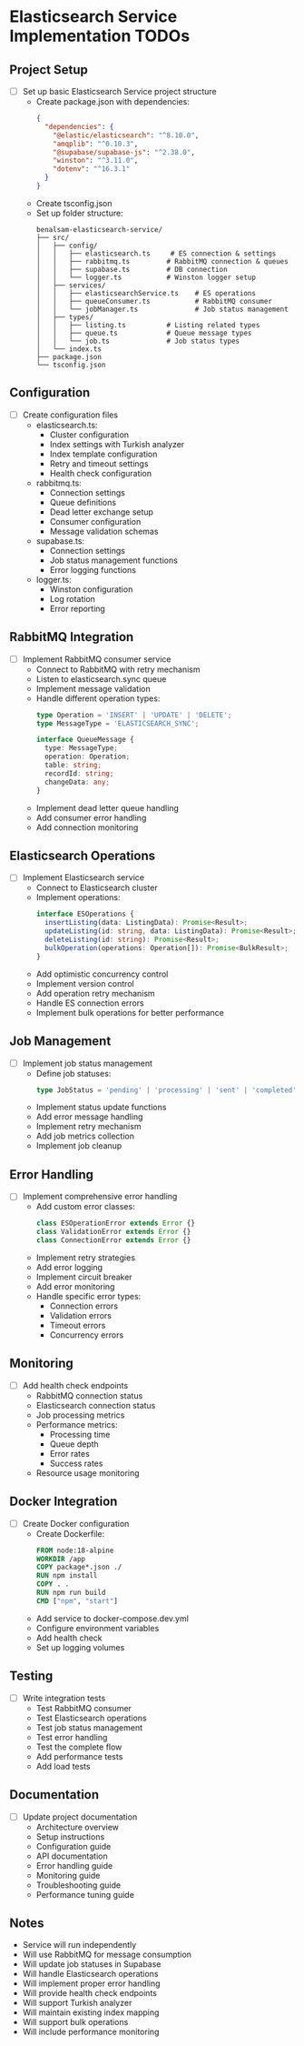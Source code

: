 # Elasticsearch Service Implementation TODOs

## Project Setup
- [ ] Set up basic Elasticsearch Service project structure
  - Create package.json with dependencies:
    ```json
    {
      "dependencies": {
        "@elastic/elasticsearch": "^8.10.0",
        "amqplib": "^0.10.3",
        "@supabase/supabase-js": "^2.38.0",
        "winston": "^3.11.0",
        "dotenv": "^16.3.1"
      }
    }
    ```
  - Create tsconfig.json
  - Set up folder structure:
    ```
    benalsam-elasticsearch-service/
    ├── src/
    │   ├── config/
    │   │   ├── elasticsearch.ts     # ES connection & settings
    │   │   ├── rabbitmq.ts         # RabbitMQ connection & queues
    │   │   ├── supabase.ts         # DB connection
    │   │   └── logger.ts           # Winston logger setup
    │   ├── services/
    │   │   ├── elasticsearchService.ts    # ES operations
    │   │   ├── queueConsumer.ts           # RabbitMQ consumer
    │   │   └── jobManager.ts              # Job status management
    │   ├── types/
    │   │   ├── listing.ts          # Listing related types
    │   │   ├── queue.ts            # Queue message types
    │   │   └── job.ts              # Job status types
    │   └── index.ts
    ├── package.json
    └── tsconfig.json
    ```

## Configuration
- [ ] Create configuration files
  - elasticsearch.ts:
    - Cluster configuration
    - Index settings with Turkish analyzer
    - Index template configuration
    - Retry and timeout settings
    - Health check configuration
  - rabbitmq.ts:
    - Connection settings
    - Queue definitions
    - Dead letter exchange setup
    - Consumer configuration
    - Message validation schemas
  - supabase.ts:
    - Connection settings
    - Job status management functions
    - Error logging functions
  - logger.ts:
    - Winston configuration
    - Log rotation
    - Error reporting

## RabbitMQ Integration
- [ ] Implement RabbitMQ consumer service
  - Connect to RabbitMQ with retry mechanism
  - Listen to elasticsearch.sync queue
  - Implement message validation
  - Handle different operation types:
    ```typescript
    type Operation = 'INSERT' | 'UPDATE' | 'DELETE';
    type MessageType = 'ELASTICSEARCH_SYNC';
    
    interface QueueMessage {
      type: MessageType;
      operation: Operation;
      table: string;
      recordId: string;
      changeData: any;
    }
    ```
  - Implement dead letter queue handling
  - Add consumer error handling
  - Add connection monitoring

## Elasticsearch Operations
- [ ] Implement Elasticsearch service
  - Connect to Elasticsearch cluster
  - Implement operations:
    ```typescript
    interface ESOperations {
      insertListing(data: ListingData): Promise<Result>;
      updateListing(id: string, data: ListingData): Promise<Result>;
      deleteListing(id: string): Promise<Result>;
      bulkOperation(operations: Operation[]): Promise<BulkResult>;
    }
    ```
  - Add optimistic concurrency control
  - Implement version control
  - Add operation retry mechanism
  - Handle ES connection errors
  - Implement bulk operations for better performance

## Job Management
- [ ] Implement job status management
  - Define job statuses:
    ```typescript
    type JobStatus = 'pending' | 'processing' | 'sent' | 'completed' | 'failed';
    ```
  - Implement status update functions
  - Add error message handling
  - Implement retry mechanism
  - Add job metrics collection
  - Implement job cleanup

## Error Handling
- [ ] Implement comprehensive error handling
  - Add custom error classes:
    ```typescript
    class ESOperationError extends Error {}
    class ValidationError extends Error {}
    class ConnectionError extends Error {}
    ```
  - Implement retry strategies
  - Add error logging
  - Implement circuit breaker
  - Add error monitoring
  - Handle specific error types:
    - Connection errors
    - Validation errors
    - Timeout errors
    - Concurrency errors

## Monitoring
- [ ] Add health check endpoints
  - RabbitMQ connection status
  - Elasticsearch connection status
  - Job processing metrics
  - Performance metrics:
    - Processing time
    - Queue depth
    - Error rates
    - Success rates
  - Resource usage monitoring

## Docker Integration
- [ ] Create Docker configuration
  - Create Dockerfile:
    ```dockerfile
    FROM node:18-alpine
    WORKDIR /app
    COPY package*.json ./
    RUN npm install
    COPY . .
    RUN npm run build
    CMD ["npm", "start"]
    ```
  - Add service to docker-compose.dev.yml
  - Configure environment variables
  - Add health check
  - Set up logging volumes

## Testing
- [ ] Write integration tests
  - Test RabbitMQ consumer
  - Test Elasticsearch operations
  - Test job status management
  - Test error handling
  - Test the complete flow
  - Add performance tests
  - Add load tests

## Documentation
- [ ] Update project documentation
  - Architecture overview
  - Setup instructions
  - Configuration guide
  - API documentation
  - Error handling guide
  - Monitoring guide
  - Troubleshooting guide
  - Performance tuning guide

## Notes
- Service will run independently
- Will use RabbitMQ for message consumption
- Will update job statuses in Supabase
- Will handle Elasticsearch operations
- Will implement proper error handling
- Will provide health check endpoints
- Will support Turkish analyzer
- Will maintain existing index mapping
- Will support bulk operations
- Will include performance monitoring